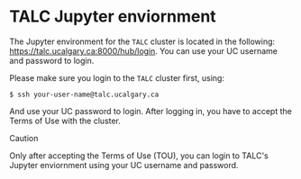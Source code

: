 # TALC Jupyter enviornment
The Jupyter environment for the `TALC` cluster is located in the following: https://talc.ucalgary.ca:8000/hub/login. You can use your UC username and password to login.

Please make sure you login to the `TALC` cluster first, using:
```console
$ ssh your-user-name@talc.ucalgary.ca
```
And use your UC password to login. After logging in, you have to accept the Terms of Use with the cluster.

> [!CAUTION]
> Only after accepting the Terms of Use (TOU), you can login to TALC's Jupyter enviornment using your UC username and password.
